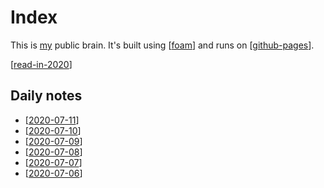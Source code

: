 # Index

This is [my](https://willcodefor.beer) public brain. It's built using [[foam]] and runs on [[github-pages]].

[[read-in-2020]]

## Daily notes

- [[2020-07-11]]
- [[2020-07-10]]
- [[2020-07-09]]
- [[2020-07-08]]
- [[2020-07-07]]
- [[2020-07-06]]

[//begin]: # "Autogenerated link references for markdown compatibility"
[foam]: foam "Foam"
[github-pages]: github-pages "GitHub Pages"
[read-in-2020]: read-in-2020 "Read in 2020"
[2020-07-11]: 2020-07-11 "2020-07-11"
[2020-07-10]: 2020-07-10 "2020-07-10"
[2020-07-09]: 2020-07-09 "2020-07-09"
[2020-07-08]: 2020-07-08 "2020-07-08"
[2020-07-07]: 2020-07-07 "2020-07-07"
[2020-07-06]: 2020-07-06 "2020-07-06"
[//end]: # "Autogenerated link references"
